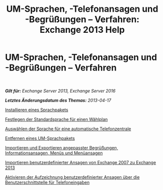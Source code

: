﻿---
title: 'UM-Sprachen, -Telefonansagen und -Begrüßungen – Verfahren: Exchange 2013 Help'
TOCTitle: UM-Sprachen, -Telefonansagen und -Begrüßungen – Verfahren
ms:assetid: 935bcf76-f27d-406e-962b-3adb014cf76e
ms:mtpsurl: https://technet.microsoft.com/de-de/library/JJ863293(v=EXCHG.150)
ms:contentKeyID: 50554859
ms.date: 04/24/2018
mtps_version: v=EXCHG.150
ms.translationtype: HT
---

# UM-Sprachen, -Telefonansagen und -Begrüßungen – Verfahren

 

_**Gilt für:** Exchange Server 2013, Exchange Server 2016_

_**Letztes Änderungsdatum des Themas:** 2013-04-17_

[Installieren eines Sprachpakets](install-a-um-language-pack-exchange-2013-help.md)

[Festlegen der Standardsprache für einen Wählplan](set-the-default-language-on-a-dial-plan-exchange-2013-help.md)

[Auswählen der Sprache für eine automatische Telefonzentrale](select-the-language-for-an-auto-attendant-exchange-2013-help.md)

[Entfernen eines UM-Sprachpakets](remove-a-um-language-pack-exchange-2013-help.md)

[Importieren und Exportieren angepasster Begrüßungen, Informationsansagen, Menüs und Menüansagen](import-and-export-custom-greetings-announcements-menus-and-prompts-exchange-2013-help.md)

[Importieren benutzerdefinierter Ansagen von Exchange 2007 zu Exchange 2013](import-custom-prompts-from-exchange-2007-to-exchange-2013-exchange-2013-help.md)

[Aktivieren der Aufzeichnung benutzerdefinierter Ansagen über die Benutzerschnittstelle für Telefoneingaben](enable-custom-prompt-recording-using-the-telephone-user-interface-exchange-2013-help.md)

